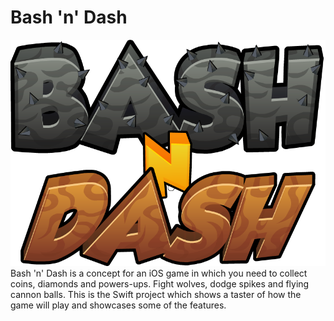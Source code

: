 # Bash 'n' Dash
![Alt text](Logo.png?raw=true "Logo")
Bash 'n' Dash is a concept for an iOS game in which you need to collect coins, diamonds and powers-ups. Fight wolves, dodge spikes and flying cannon balls. This is the Swift project which shows a taster of how the game will play and showcases some of the features.
